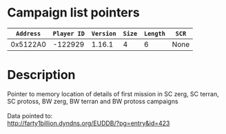 # Campaign list pointers

| `Address` | `Player ID` | `Version` | `Size` | `Length` | `SCR` |
| ---------- | ----------- | --------- | ------ | -------- | ---- |
| 0x5122A0 | -122929 | 1.16.1 | 4 | 6 | None |

# Description

Pointer to memory location of details of first mission in SC zerg, SC terran, SC protoss, BW zerg, BW terran and BW protoss campaigns<br><br>Data pointed to:<br>http://farty1billion.dyndns.org/EUDDB/?pg=entry&id=423